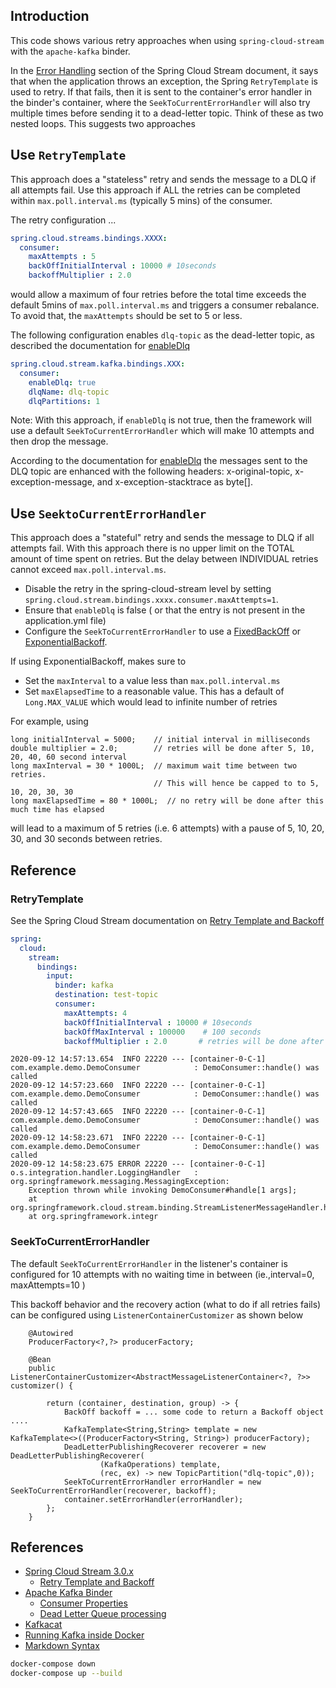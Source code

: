 
## Introduction

This code shows various retry approaches when using `spring-cloud-stream` with the `apache-kafka` binder.

In the [Error Handling](https://cloud.spring.io/spring-cloud-static/spring-cloud-stream/3.0.6.RELEASE/reference/html/spring-cloud-stream.html#spring-cloud-stream-overview-error-handling)
section of the Spring Cloud Stream document, it says that when the application throws an exception, the Spring `RetryTemplate` is used to retry. If that fails, 
then it is sent to the container's error handler in the binder's container, where the `SeekToCurrentErrorHandler` will also try multiple times before sending it to a
dead-letter topic. Think of these as two nested loops. This suggests two approaches

## Use `RetryTemplate` 

This approach does a "stateless" retry and sends the message to a DLQ if all attempts fail. Use this approach if ALL the retries can be completed within `max.poll.interval.ms` (typically 5 mins) of the consumer. 

The retry configuration ...

```yaml
spring.cloud.streams.bindings.XXXX:
  consumer:
    maxAttempts : 5
    backOffInitialInterval : 10000 # 10seconds
    backoffMultiplier : 2.0
```
would allow a maximum of four retries before the total time exceeds the default 5mins of `max.poll.interval.ms` and triggers a consumer 
rebalance. To avoid that, the `maxAttempts` should be set to 5 or less. 

The following configuration enables `dlq-topic` as the dead-letter topic, as described the documentation 
for [enableDlq](https://cloud.spring.io/spring-cloud-static/spring-cloud-stream-binder-kafka/3.0.6.RELEASE/reference/html/spring-cloud-stream-binder-kafka.html#kafka-consumer-properties)
      
```yaml
spring.cloud.stream.kafka.bindings.XXX:
  consumer:
    enableDlq: true
    dlqName: dlq-topic
    dlqPartitions: 1
```

Note: With this approach, if `enableDlq` is not true, then the framework will use a default `SeekToCurrentErrorHandler` which will make 10 attempts and 
then drop the message.

According to the documentation for [enableDlq](https://cloud.spring.io/spring-cloud-static/spring-cloud-stream-binder-kafka/3.0.6.RELEASE/reference/html/spring-cloud-stream-binder-kafka.html#kafka-consumer-properties)
the messages sent to the DLQ topic are enhanced with the following headers: x-original-topic, x-exception-message, and x-exception-stacktrace as byte[].

## Use `SeektoCurrentErrorHandler`

This approach does a "stateful" retry and sends the message to DLQ if all attempts fail. With this approach there is no upper limit on the 
TOTAL amount of time spent on retries. But the delay between INDIVIDUAL retries cannot exceed `max.poll.interval.ms`. 

* Disable the retry in the spring-cloud-stream level by setting `spring.cloud.stream.bindings.xxxx.consumer.maxAttempts=1`. 
* Ensure that `enableDlq` is false ( or that the entry is not present in the application.yml file)
* Configure the `SeekToCurrentErrorHandler` to use a [FixedBackOff](https://docs.spring.io/spring/docs/current/javadoc-api/org/springframework/util/backoff/FixedBackOff.html)
or [ExponentialBackoff](https://docs.spring.io/spring/docs/current/javadoc-api/org/springframework/util/backoff/ExponentialBackOff.html).
 
If using ExponentialBackoff, makes sure to

* Set the `maxInterval` to a value less than `max.poll.interval.ms`
* Set `maxElapsedTime` to a reasonable value. This has a default of `Long.MAX_VALUE` which would lead to infinite number of retries

For example, using

```
long initialInterval = 5000;	// initial interval in milliseconds
double multiplier = 2.0;		// retries will be done after 5, 10, 20, 40, 60 second interval
long maxInterval = 30 * 1000L;  // maximum wait time between two retries. 
                                // This will hence be capped to to 5, 10, 20, 30, 30
long maxElapsedTime = 80 * 1000L;  // no retry will be done after this much time has elapsed
```
will lead to a maximum of 5 retries (i.e. 6 attempts) with a pause of 5, 10, 20, 30, and 30 seconds between retries.

## Reference
### RetryTemplate

See the Spring Cloud Stream documentation on [Retry Template and Backoff](https://cloud.spring.io/spring-cloud-static/spring-cloud-stream/3.0.6.RELEASE/reference/html/spring-cloud-stream.html#_retry_template_and_retrybackoff)

```yaml
spring:
  cloud:
    stream:
      bindings:
        input:
          binder: kafka
          destination: test-topic
          consumer:
            maxAttempts: 4
            backOffInitialInterval : 10000 # 10seconds
            backOffMaxInterval : 100000    # 100 seconds
            backoffMultiplier : 2.0       # retries will be done after 10 20 40 80 seconds. The total is 150 which is within the default max retry interval
```
 
```
2020-09-12 14:57:13.654  INFO 22220 --- [container-0-C-1] com.example.demo.DemoConsumer            : DemoConsumer::handle() was called
2020-09-12 14:57:23.660  INFO 22220 --- [container-0-C-1] com.example.demo.DemoConsumer            : DemoConsumer::handle() was called
2020-09-12 14:57:43.665  INFO 22220 --- [container-0-C-1] com.example.demo.DemoConsumer            : DemoConsumer::handle() was called
2020-09-12 14:58:23.671  INFO 22220 --- [container-0-C-1] com.example.demo.DemoConsumer            : DemoConsumer::handle() was called
2020-09-12 14:58:23.675 ERROR 22220 --- [container-0-C-1] o.s.integration.handler.LoggingHandler   : org.springframework.messaging.MessagingException: 
    Exception thrown while invoking DemoConsumer#handle[1 args]; 
	at org.springframework.cloud.stream.binding.StreamListenerMessageHandler.handleRequestMessage(StreamListenerMessageHandler.java:64)
	at org.springframework.integr
```

### SeekToCurrentErrorHandler

The default `SeekToCurrentErrorHandler` in the listener's container is configured for 10 attempts with no waiting time in between (ie.,interval=0, maxAttempts=10 )

This backoff behavior and the recovery action (what to do if all retries fails) can be configured using `ListenerContainerCustomizer` as shown below
```
    @Autowired
	ProducerFactory<?,?> producerFactory;

	@Bean
	public ListenerContainerCustomizer<AbstractMessageListenerContainer<?, ?>> customizer() {

		return (container, destination, group) -> {
			BackOff backoff = ... some code to return a Backoff object ....
			KafkaTemplate<String,String> template = new KafkaTemplate<>((ProducerFactory<String, String>) producerFactory);
			DeadLetterPublishingRecoverer recoverer = new DeadLetterPublishingRecoverer(
					(KafkaOperations) template,
					(rec, ex) -> new TopicPartition("dlq-topic",0));
			SeekToCurrentErrorHandler errorHandler = new SeekToCurrentErrorHandler(recoverer, backoff);
			container.setErrorHandler(errorHandler);
		};
	}
```
## References

* [Spring Cloud Stream 3.0.x](https://cloud.spring.io/spring-cloud-static/spring-cloud-stream/3.0.6.RELEASE/reference/html/spring-cloud-stream.html#spring-cloud-stream-reference)
    * [Retry Template and Backoff](https://cloud.spring.io/spring-cloud-static/spring-cloud-stream/3.0.6.RELEASE/reference/html/spring-cloud-stream.html#_retry_template_and_retrybackoff)
* [Apache Kafka Binder](https://cloud.spring.io/spring-cloud-static/spring-cloud-stream-binder-kafka/3.0.6.RELEASE/reference/html/spring-cloud-stream-binder-kafka.html)
    * [Consumer Properties](https://cloud.spring.io/spring-cloud-static/spring-cloud-stream-binder-kafka/3.0.6.RELEASE/reference/html/spring-cloud-stream-binder-kafka.html#kafka-consumer-properties)
    * [Dead Letter Queue processing](https://cloud.spring.io/spring-cloud-static/spring-cloud-stream-binder-kafka/3.0.6.RELEASE/reference/html/spring-cloud-stream-binder-kafka.html#kafka-dlq-processing)
* [Kafkacat](https://github.com/edenhill/kafkacat)
* [Running Kafka inside Docker](https://github.com/wurstmeister/kafka-docker)
* [Markdown Syntax](https://github.com/adam-p/markdown-here/wiki/Markdown-Cheatsheet)


```bash
docker-compose down
docker-compose up --build

```
